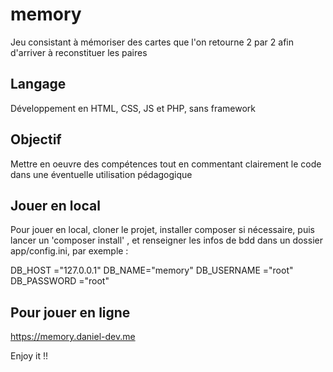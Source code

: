 # memory
Jeu consistant à mémoriser des cartes que l'on retourne 2 par 2 afin d'arriver à reconstituer les paires

## Langage

Développement en HTML, CSS, JS et PHP, sans framework

## Objectif

Mettre en oeuvre des compétences tout en commentant clairement le code dans une éventuelle utilisation pédagogique

## Jouer en local

Pour jouer en local, cloner le projet, installer composer si nécessaire, puis lancer un 'composer install' , et renseigner les infos de bdd dans un dossier app/config.ini, par exemple :

DB_HOST ="127.0.0.1"
DB_NAME="memory"
DB_USERNAME ="root"
DB_PASSWORD ="root"

## Pour jouer en ligne

https://memory.daniel-dev.me

Enjoy it !!
